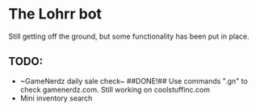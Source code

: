 # The Lohrr bot

Still getting off the ground, but some functionality has been put in place.

## TODO:
* ~GameNerdz daily sale check~ ##DONE!## Use commands ".gn" to check gamenerdz.com. Still working on coolstuffinc.com
* Mini inventory search
